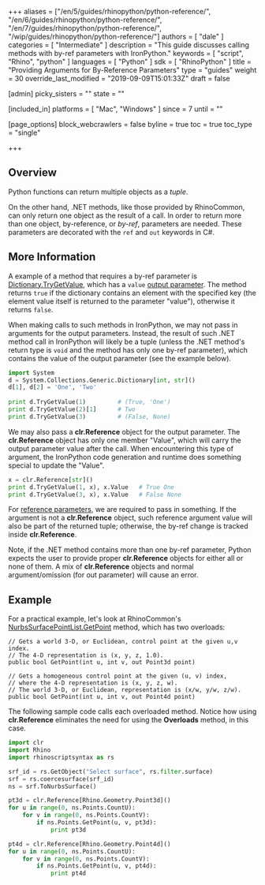 +++
aliases = ["/en/5/guides/rhinopython/python-reference/", "/en/6/guides/rhinopython/python-reference/", "/en/7/guides/rhinopython/python-reference/", "/wip/guides/rhinopython/python-reference/"]
authors = [ "dale" ]
categories = [ "Intermediate" ]
description = "This guide discusses calling methods with by-ref parameters with IronPython."
keywords = [ "script", "Rhino", "python" ]
languages = [ "Python" ]
sdk = [ "RhinoPython" ]
title = "Providing Arguments for By-Reference Parameters"
type = "guides"
weight = 30
override_last_modified = "2019-09-09T15:01:33Z"
draft = false

[admin]
picky_sisters = ""
state = ""

[included_in]
platforms = [ "Mac", "Windows" ]
since = 7
until = ""

[page_options]
block_webcrawlers = false
byline = true
toc = true
toc_type = "single"

+++

## Overview

Python functions can return multiple objects as a *tuple*. 

On the other hand, .NET methods, like those provided by RhinoCommon, can only return one object as the result of a call. In order to return more than one object, by-reference, or *by-ref*, parameters are needed. These parameters are decorated with the `ref` and  `out` keywords in C#.

## More Information

A example of a method that requires a by-ref parameter is [Dictionary.TryGetValue](https://docs.microsoft.com/en-us/dotnet/api/system.collections.generic.dictionary-2.trygetvalue), which has a `value`  [output parameter](https://docs.microsoft.com/en-us/dotnet/csharp/language-reference/keywords/out-parameter-modifier). The method returns `true` if the dictionary contains an element with the specified key (the element value itself is returned to the parameter "value"), otherwise it returns `false`.

When making calls to such methods in IronPython, we may not pass in arguments for the output parameters. Instead, the result of such .NET method call in IronPython will likely be a tuple (unless the .NET method's return type is `void` and the method has only one by-ref parameter), which contains the value of the output parameter (see the example below).

```python
import System
d = System.Collections.Generic.Dictionary[int, str]()
d[1], d[2] = 'One', 'Two'
 
print d.TryGetValue(1)         # (True, 'One')
print d.TryGetValue(2)[1]      # Two 
print d.TryGetValue(3)         # (False, None)
```

We may also pass a **clr.Reference** object for the output parameter. The **clr.Reference** object has only one member "Value", which will carry the output parameter value after the call. When encountering this type of argument, the IronPython code generation and runtime does something special to update the "Value".

```python
x = clr.Reference[str]()
print d.TryGetValue(1, x), x.Value   # True One
print d.TryGetValue(3, x), x.Value   # False None
```

For [reference parameters](https://docs.microsoft.com/en-us/dotnet/csharp/language-reference/keywords/ref), we are required to pass in something. If the argument is not a **clr.Reference** object, such reference argument value will also be part of the returned tuple; otherwise, the by-ref change is tracked inside **clr.Reference**.

Note, if the .NET method contains more than one by-ref parameter, Python expects the user to provide proper **clr.Reference** objects for either all or none of them. A mix of **clr.Reference** objects and normal argument/omission (for out parameter) will cause an error.

## Example

For a practical example, let's look at RhinoCommon's [NurbsSurfacePointList.GetPoint](https://developer.rhino3d.com/api/RhinoCommon/html/Overload_Rhino_Geometry_Collections_NurbsSurfacePointList_GetPoint.htm) method, which has two overloads:

```
// Gets a world 3-D, or Euclidean, control point at the given u,v index. 
// The 4-D representation is (x, y, z, 1.0).
public bool GetPoint(int u, int v, out Point3d point)

// Gets a homogeneous control point at the given (u, v) index, 
// where the 4-D representation is (x, y, z, w). 
// The world 3-D, or Euclidean, representation is (x/w, y/w, z/w).
public bool GetPoint(int u, int v, out Point4d point)
```

The following sample code calls each overloaded method. Notice how using **clr.Reference** eliminates the need for using the **Overloads** method, in this case. 

```python
import clr
import Rhino
import rhinoscriptsyntax as rs

srf_id = rs.GetObject("Select surface", rs.filter.surface)
srf = rs.coercesurface(srf_id)
ns = srf.ToNurbsSurface()

pt3d = clr.Reference[Rhino.Geometry.Point3d]()
for u in range(0, ns.Points.CountU):
    for v in range(0, ns.Points.CountV):
        if ns.Points.GetPoint(u, v, pt3d):
            print pt3d

pt4d = clr.Reference[Rhino.Geometry.Point4d]()
for u in range(0, ns.Points.CountU):
    for v in range(0, ns.Points.CountV):
        if ns.Points.GetPoint(u, v, pt4d):
            print pt4d
```

